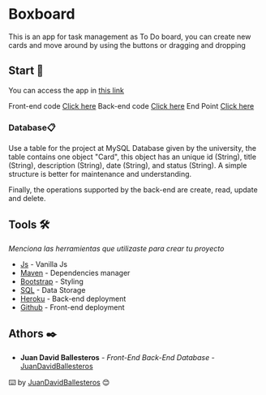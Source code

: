 # Boxboard

This is an app for task management as To Do board, you can create new cards and move around by using the buttons or dragging and dropping

## Start 🚀

You can access the app in [this link](https://juandavidballesteros.github.io/BoxBoard-Front/)

Front-end code [Click here](https://github.com/JuanDavidBallesteros/BoxBoard-Front)
Back-end code [Click here](https://github.com/JuanDavidBallesteros/boxBoard-back)
End Point [Click here](https://box-board.herokuapp.com/)

### Database📋

Use a table for the project at MySQL Database given by the university, the table contains one object "Card", this object has an unique id (String), title (String), description (String), date (String), and status (String). A simple structure is better for maintenance and understanding.

Finally, the operations supported by the back-end are create, read, update and delete.


## Tools 🛠️

_Menciona las herramientas que utilizaste para crear tu proyecto_

* [Js](https://www.javascript.com/) - Vanilla Js
* [Maven](https://maven.apache.org/) - Dependencies manager
* [Bootstrap](https://getbootstrap.com/) - Styling
* [SQL](https://www.mysql.com/) - Data Storage
* [Heroku](https://box-board.herokuapp.com/) - Back-end deployment
* [Github](https://juandavidballesteros.github.io/BoxBoard-Front/) - Front-end deployment


## Athors ✒️

* **Juan David Ballesteros** - *Front-End Back-End Database* - [JuanDavidBallesteros](https://github.com/JuanDavidBallesteros)


⌨️ by [JuanDavidBallesteros](https://github.com/JuanDavidBallesteros) 😊
